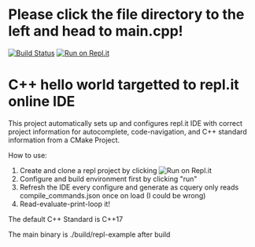 
# Please click the file directory to the left and head to main.cpp!

[![Build Status](https://travis-ci.org/feslami/repl-cpp11.svg?branch=master)](https://travis-ci.org/feslami/repl-cpp11) [![Run on Repl.it](https://repl.it/badge/github/JeremyBorys/repl-cpp11)](https://repl.it/github/feslami/repl-cpp11)

# C++ hello world targetted to repl.it online IDE

This project automatically sets up and configures repl.it IDE with
correct project information for autocomplete, code-navigation, and C++ standard information from a CMake Project.

How to use: 
 1. Create and clone a repl project by clicking
    ![Run on Repl.it](https://repl.it/badge/github/feslami/repl-cpp11)
 2. Configure and build environment first by clicking "run"
 3. Refresh the IDE every configure and generate as cquery only reads
      compile_commands.json once on load (I could be wrong)
 4. Read-evaluate-print-loop it!

The default C++ Standard is C++17

The main binary is ./build/repl-example after build
